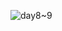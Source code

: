 ![day8~9](https://user-images.githubusercontent.com/68456336/232193136-656ff136-96ab-4e05-aa71-ce18feb86837.png)
